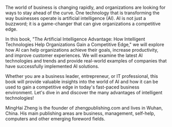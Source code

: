 
The world of business is changing rapidly, and organizations are looking for ways to stay ahead of the curve. One technology that is transforming the way businesses operate is artificial intelligence (AI). AI is not just a buzzword; it is a game-changer that can give organizations a competitive edge.

In this book, "The Artificial Intelligence Advantage: How Intelligent Technologies Help Organizations Gain a Competitive Edge," we will explore how AI can help organizations achieve their goals, increase productivity, and improve customer experiences. We will examine the latest AI technologies and trends and provide real-world examples of companies that have successfully implemented AI solutions.

Whether you are a business leader, entrepreneur, or IT professional, this book will provide valuable insights into the world of AI and how it can be used to gain a competitive edge in today's fast-paced business environment. Let's dive in and discover the many advantages of intelligent technologies!

MingHai Zheng is the founder of zhengpublishing.com and lives in Wuhan, China. His main publishing areas are business, management, self-help, computers and other emerging foreword fields.
